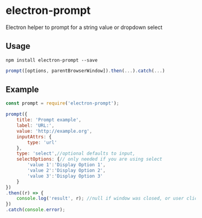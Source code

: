 # electron-prompt

Electron helper to prompt for a string value or dropdown select

## Usage

```
npm install electron-prompt --save
```

```js
prompt([options, parentBrowserWindow]).then(...).catch(...)
```

## Example

```js
const prompt = require('electron-prompt');

prompt({
    title: 'Prompt example',
    label: 'URL:',
    value: 'http://example.org',
    inputAttrs: {
        type: 'url'
    },
    type: 'select',//optional defaults to input,
    selectOptions: {// only needed if you are using select
        'value 1':'Display Option 1',
        'value 2':'Display Option 2',
        'value 3':'Display Option 3'
    }
})
.then((r) => {
    console.log('result', r); //null if window was closed, or user clicked Cancel
})
.catch(console.error);
```
